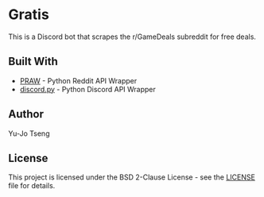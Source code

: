 # Gratis

This is a Discord bot that scrapes the r/GameDeals subreddit for free deals.

## Built With

* [PRAW](https://github.com/praw-dev/praw) - Python Reddit API Wrapper
* [discord.py](https://github.com/Rapptz/discord.py) - Python Discord API Wrapper

## Author

Yu-Jo Tseng

## License

This project is licensed under the BSD 2-Clause License - see the [LICENSE](LICENSE) file for details.
